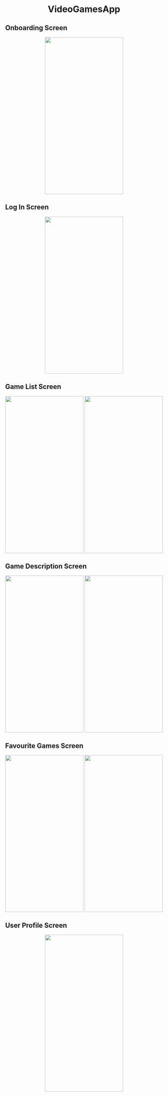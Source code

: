 <h1 align="center">VideoGamesApp</h1>

<h2>Onboarding Screen</h2>
<p align="center">
<img align="center" src="https://github.com/alicantozlu/VideoGameApp/blob/main/OnboardingScreen.mov" width="250" height="500" />
</p>

<h2>Log In Screen</h2>
<p align="center">
<img align="center" src="https://github.com/alicantozlu/VideoGameApp/blob/main/LogInScreen.mov" width="250" height="500" />
</p>

<h2>Game List Screen</h2>
<p align="center">

<img align="center" src="https://github.com/alicantozlu/VideoGameApp/blob/main/GameListScreen_1.mov" width="250" height="500" />
<img align="center" src="https://github.com/alicantozlu/VideoGameApp/blob/main/GameListScreen_2.mov" width="250" height="500" />
</p>

<h2>Game Description Screen</h2>
<p align="center">
<img align="center" src="https://github.com/alicantozlu/VideoGameApp/blob/main/GameDescriptionScreen_1.mov" width="250" height="500" />
<img align="center" src="https://github.com/alicantozlu/VideoGameApp/blob/main/GameDescriptionScreen_2.mov" width="250" height="500" />
</p>

<h2>Favourite Games Screen</h2>
<p align="center">
<img align="center" src="https://github.com/alicantozlu/VideoGameApp/blob/main/FavouriteGamesScreen_1.mov" width="250" height="500" />
<img align="center" src="https://github.com/alicantozlu/VideoGameApp/blob/main/FavouriteGamesScreen_2.mov" width="250" height="500" />
</p>

<h2>User Profile Screen</h2>
<p align="center">
<img align="center" src="https://github.com/alicantozlu/VideoGameApp/blob/main/UserProfileScreen.mov" width="250" height="500" />
</p>

